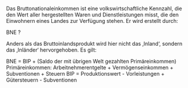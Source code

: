Das Bruttonationaleinkommen ist eine volkswirtschaftliche Kennzahl, die den Wert aller hergestellten Waren und Dienstleistungen misst, die den Einwohnern eines Landes zur Verfügung stehen. Er wird erstellt durch:

BNE ? 

Anders als das Bruttoinlandsprodukt wird hier nicht das ‚Inland‘, sondern das ‚Inländer‘ hervorgehoben. Es gilt:

BNE = BIP + (Saldo der mit übrigen Welt gezahlten Primäreinkommen)
	Primäreinkommen: Arbeitnehmerentgelte + Vermögenseinkommen + Subventionen + Steuern
	BIP = Produktionswert - Vorleistungen + Gütersteuern - Subventionen

